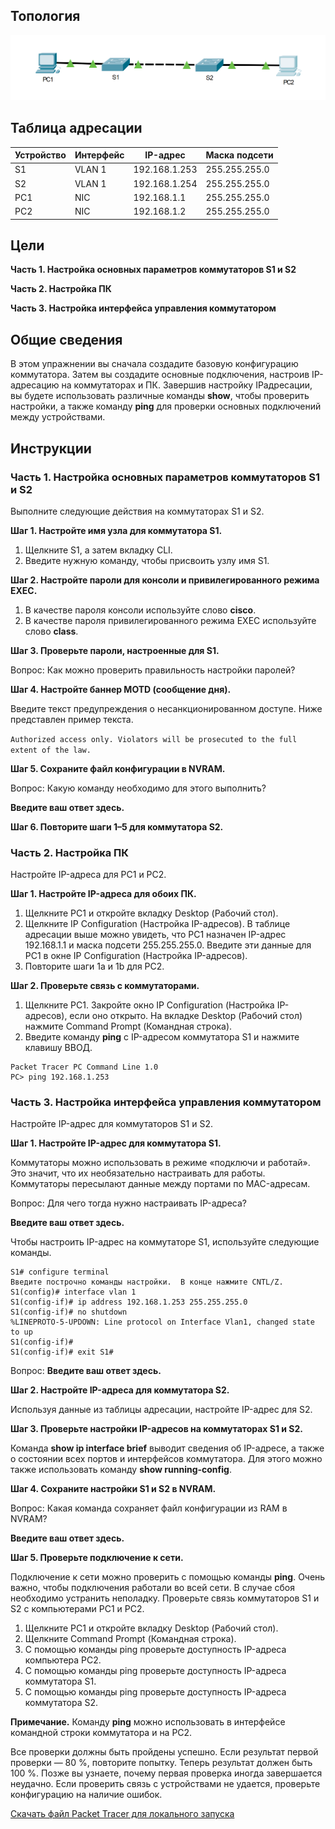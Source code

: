 ## Топология

![](./assets/topology.png)

## Таблица адресации

| **Устройство**  | **Интерфейс**  | **IP-адрес**   | **Маска подсети**  |
|-----------------|----------------|----------------|--------------------|
| S1              | VLAN 1         | 192.168.1.253  | 255.255.255.0      |
| S2              | VLAN 1         | 192.168.1.254  | 255.255.255.0      |
| PC1             | NIC            | 192.168.1.1    | 255.255.255.0      |
| PC2             | NIC            | 192.168.1.2    | 255.255.255.0      |

## Цели

**Часть 1. Настройка основных параметров коммутаторов S1 и S2**

**Часть 2. Настройка ПК**

**Часть 3. Настройка интерфейса управления коммутатором**

## Общие сведения

В этом упражнении вы сначала создадите базовую конфигурацию коммутатора. Затем вы создадите основные подключения, настроив IP-адресацию на коммутаторах и ПК. Завершив настройку IPадресации, вы будете использовать различные команды **show**, чтобы проверить настройки, а также команду **ping** для проверки основных подключений между устройствами.

## Инструкции

### Часть 1. Настройка основных параметров коммутаторов S1 и S2

Выполните следующие действия на коммутаторах S1 и S2.

**Шаг 1. Настройте имя узла для коммутатора S1.**

1.  Щелкните S1, а затем вкладку CLI.
2.  Введите нужную команду, чтобы присвоить узлу имя S1.

**Шаг 2. Настройте пароли для консоли и привилегированного режима EXEC.**

1.  В качестве пароля консоли используйте слово **cisco**.
2.  В качестве пароля привилегированного режима EXEC используйте слово **class**.

**Шаг 3. Проверьте пароли, настроенные для S1.**

Вопрос: Как можно проверить правильность настройки паролей?

**Шаг 4. Настройте баннер MOTD (сообщение дня).**

Введите текст предупреждения о несанкционированном доступе. Ниже представлен пример текста.

``Authorized access only. Violators will be prosecuted to the full extent of the law.``

**Шаг 5. Сохраните файл конфигурации в NVRAM.**

Вопрос: Какую команду необходимо для этого выполнить?

**Введите ваш ответ здесь.**

**Шаг 6. Повторите шаги 1–5 для коммутатора S2.**

### Часть 2. Настройка ПК

Настройте IP-адреса для PC1 и PC2.

**Шаг 1. Настройте IP-адреса для обоих ПК.**

1.  Щелкните PC1 и откройте вкладку Desktop (Рабочий стол).
2.  Щелкните IP Configuration (Настройка IP-адресов). В таблице адресации выше можно увидеть, что PC1 назначен IP-адрес 192.168.1.1 и маска подсети 255.255.255.0. Введите эти данные для PC1 в окне IP Configuration (Настройка IP-адресов).
3.  Повторите шаги 1a и 1b для PC2.

**Шаг 2. Проверьте связь с коммутаторами.**

1.  Щелкните PC1. Закройте окно IP Configuration (Настройка IP-адресов), если оно открыто. На вкладке Desktop (Рабочий стол) нажмите Command Prompt (Командная строка).
2.  Введите команду **ping** с IP-адресом коммутатора S1 и нажмите клавишу ВВОД.

```
Packet Tracer PC Command Line 1.0 
PC> ping 192.168.1.253 
```

### Часть 3. Настройка интерфейса управления коммутатором

Настройте IP-адрес для коммутаторов S1 и S2.

**Шаг 1. Настройте IP-адрес для коммутатора S1.**

Коммутаторы можно использовать в режиме «подключи и работай». Это значит, что их необязательно настраивать для работы. Коммутаторы пересылают данные между портами по MAC-адресам.

Вопрос: Для чего тогда нужно настраивать IP-адреса?

**Введите ваш ответ здесь.**

Чтобы настроить IP-адрес на коммутаторе S1, используйте следующие команды.

```
S1# configure terminal 
Введите построчно команды настройки.  В конце нажмите CNTL/Z. 
S1(config)# interface vlan 1 
S1(config-if)# ip address 192.168.1.253 255.255.255.0 
S1(config-if)# no shutdown 
%LINEPROTO-5-UPDOWN: Line protocol on Interface Vlan1, changed state to up 
S1(config-if)# 
S1(config-if)# exit S1# 
```

Вопрос: **Введите ваш ответ здесь.**

**Шаг 2. Настройте IP-адреса для коммутатора S2.**

Используя данные из таблицы адресации, настройте IP-адрес для S2.

**Шаг 3. Проверьте настройки IP-адресов на коммутаторах S1 и S2.**

Команда **show ip interface brief** выводит сведения об IP-адресе, а также о состоянии всех портов и интерфейсов коммутатора. Для этого можно также использовать команду **show running-config**.

**Шаг 4. Сохраните настройки S1 и S2 в NVRAM.**

Вопрос: Какая команда сохраняет файл конфигурации из RAM в NVRAM?

**Введите ваш ответ здесь.**

**Шаг 5. Проверьте подключение к сети.**

Подключение к сети можно проверить с помощью команды **ping**. Очень важно, чтобы подключения работали во всей сети. В случае сбоя необходимо устранить неполадку. Проверьте связь коммутаторов S1 и S2 с компьютерами PC1 и PC2.

1.  Щелкните PC1 и откройте вкладку Desktop (Рабочий стол).
2.  Щелкните Command Prompt (Командная строка).
3.  С помощью команды ping проверьте доступность IP-адреса компьютера PC2.
4.  С помощью команды ping проверьте доступность IP-адреса коммутатора S1.
5.  С помощью команды ping проверьте доступность IP-адреса коммутатора S2.

**Примечание.** Команду **ping** можно использовать в интерфейсе командной строки коммутатора и на PC2.

Все проверки должны быть пройдены успешно. Если результат первой проверки — 80 %, повторите попытку. Теперь результат должен быть 100 %. Позже вы узнаете, почему первая проверка иногда завершается неудачно. Если проверить связь с устройствами не удается, проверьте конфигурацию на наличие ошибок.

[Скачать файл Packet Tracer для локального запуска](./assets/2.7.6-packet-tracer---implement-basic-connectivity.pka)